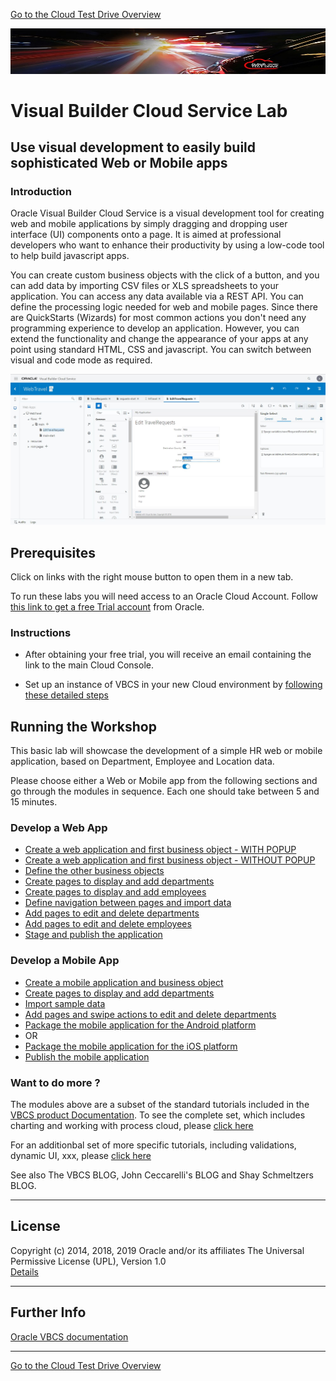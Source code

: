[Go to the Cloud Test Drive Overview](../../README.md)

![](../../common/images/customer.logo2.png)

# Visual Builder Cloud Service Lab #

## Use visual development to easily build sophisticated Web or Mobile apps

### Introduction ###

Oracle Visual Builder Cloud Service is a visual development tool for creating web and mobile applications by simply dragging and dropping user interface (UI) components onto a page. It is aimed at professional developers who want to enhance their productivity by using a low-code tool to help build javascript apps.

You can create custom business objects with the click of a button, and you can add data by importing CSV files or XLS spreadsheets to your application. You can access any data available via a REST API. You can define the processing logic needed for web and mobile pages. Since there are QuickStarts (Wizards) for most common actions you don't need any programming experience to develop an application. However, you can extend the functionality and change the appearance of your apps at any point using standard HTML, CSS and javascript. You can switch between visual and code mode as required.

![](images/VBCS_Page_Designer.JPG)

## Prerequisites ##

Click on links with the right mouse button to open them in a new tab.

To run these labs you will need access to an Oracle Cloud Account.  Follow [this link to get a free Trial account](https://myservices.us.oraclecloud.com/mycloud/signup?sourceType=:ow:evp:cpo::RC_EMMK190118P00039:VLVB&intcmp=:ow:evp:cpo::RC_EMMK190118P00039:VLVB) from Oracle.


### Instructions ###

- After obtaining your free trial, you will receive an email containing the link to the main Cloud Console.  

- Set up an instance of VBCS in your new Cloud environment by [following these detailed steps](Setup_vbcs.md)
 
## Running the Workshop

This basic lab will showcase the development of a simple HR web or mobile application, based on Department, Employee and Location data. 

Please choose either a Web or Mobile app from the following sections and go through the modules in sequence. Each one should take between 5 and 15 minutes.

### Develop a Web App

+ [Create a web application and first business object - WITH POPUP](https://docs.oracle.com/en/cloud/paas/app-builder-cloud/tutorial-create-application-dev/index.html)
+ [Create a web application and first business object - WITHOUT POPUP](https://apexapps.oracle.com/pls/apex/f?p=44785:52:102029913232746:::52:P52_CONTENT_ID,P52_MODULE_ID,P52_ACTIVITY_ID,P52_EVENT_ID:22716,2059,10586,5817)
+ [Define the other business objects](https://apexapps.oracle.com/pls/apex/f?p=44785:52:102029913232746:::52:P52_CONTENT_ID,P52_MODULE_ID,P52_ACTIVITY_ID,P52_EVENT_ID:22716,2059,10586,5817)
+ [Create pages to display and add departments](https://apexapps.oracle.com/pls/apex/f?p=44785:52:102029913232746:::52:P52_CONTENT_ID,P52_MODULE_ID,P52_ACTIVITY_ID,P52_EVENT_ID:22717,2059,10588,5817)
+ [Create pages to display and add employees](https://apexapps.oracle.com/pls/apex/f?p=44785:52:102029913232746:::52:P52_CONTENT_ID,P52_MODULE_ID,P52_ACTIVITY_ID,P52_EVENT_ID:22717,2059,10588,5817)
+ [Define navigation between pages and import data](https://apexapps.oracle.com/pls/apex/f?p=44785:52:102029913232746:::52:P52_CONTENT_ID,P52_MODULE_ID,P52_ACTIVITY_ID,P52_EVENT_ID:22718,2059,10589,5817)
+ [Add pages to edit and delete departments](https://apexapps.oracle.com/pls/apex/f?p=44785:52:102029913232746:::52:P52_CONTENT_ID,P52_MODULE_ID,P52_ACTIVITY_ID,P52_EVENT_ID:23083,2059,10587,5817)
+ [Add pages to edit and delete employees](https://apexapps.oracle.com/pls/apex/f?p=44785:52:102029913232746:::52:P52_CONTENT_ID,P52_MODULE_ID,P52_ACTIVITY_ID,P52_EVENT_ID:23083,2059,10587,5817)
+ [Stage and publish the application](https://apexapps.oracle.com/pls/apex/f?p=44785:52:102029913232746:::52:P52_CONTENT_ID,P52_MODULE_ID,P52_ACTIVITY_ID,P52_EVENT_ID:23084,2059,10662,5817)

### Develop a Mobile App

+ [Create a mobile application and business object](https://apexapps.oracle.com/pls/apex/f?p=44785:52:107024623863498:::52:P52_CONTENT_ID,P52_MODULE_ID,P52_ACTIVITY_ID,P52_EVENT_ID:22925,2068,10648,5819)
+ [Create pages to display and add departments](https://apexapps.oracle.com/pls/apex/f?p=44785:52:107024623863498:::52:P52_CONTENT_ID,P52_MODULE_ID,P52_ACTIVITY_ID,P52_EVENT_ID:23219,2068,11237,5819)
+ [Import sample data](https://apexapps.oracle.com/pls/apex/f?p=44785:52:107024623863498:::52:P52_CONTENT_ID,P52_MODULE_ID,P52_ACTIVITY_ID,P52_EVENT_ID:23220,2068,11238,5819)
+ [Add pages and swipe actions to edit and delete departments](https://apexapps.oracle.com/pls/apex/f?p=44785:52:107024623863498:::52:P52_CONTENT_ID,P52_MODULE_ID,P52_ACTIVITY_ID,P52_EVENT_ID:23221,2068,11239,5819)
+ [Package the mobile application for the Android platform](https://apexapps.oracle.com/pls/apex/f?p=44785:52:107024623863498:::52:P52_CONTENT_ID,P52_MODULE_ID,P52_ACTIVITY_ID,P52_EVENT_ID:22926,2067,10703,5819)
+ OR
+ [Package the mobile application for the iOS platform](https://apexapps.oracle.com/pls/apex/f?p=44785:52:107024623863498:::52:P52_CONTENT_ID,P52_MODULE_ID,P52_ACTIVITY_ID,P52_EVENT_ID:22927,2067,10704,5819)
+ [Publish the mobile application](https://apexapps.oracle.com/pls/apex/f?p=44785:52:107024623863498:::52:P52_CONTENT_ID,P52_MODULE_ID,P52_ACTIVITY_ID,P52_EVENT_ID:23222,2069,10705,5819)

### Want to do more ?

The modules above are a subset of the standard tutorials included in the [VBCS product Documentation](https://docs.oracle.com/en/cloud/paas/app-builder-cloud/books.html). To see the complete set, which includes charting and working with process cloud, please [click here](https://docs.oracle.com/en/cloud/paas/app-builder-cloud/tutorials.html)

For an additionbal set of more specific tutorials, including validations, dynamic UI, xxx, please [click here](https://blogs.oracle.com/vbcs/oracle-visual-builder-cloud-service-learning-path)

See also The VBCS BLOG, John Ceccarelli's BLOG and Shay Schmeltzers BLOG.

---

## License ##
Copyright (c) 2014, 2018, 2019 Oracle and/or its affiliates
The Universal Permissive License (UPL), Version 1.0   
[Details](../../common/license.md)

---
## Further Info ##
[Oracle VBCS documentation](https://docs.oracle.com/en/cloud/paas/app-builder-cloud/books.html)





---
[Go to the Cloud Test Drive Overview](../../README.md)
